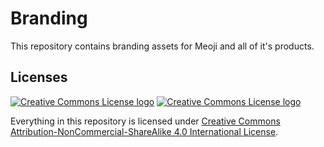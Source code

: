 Branding
========

This repository contains branding assets for Meoji and all of it's products.

## Licenses
[![Creative Commons License logo](https://i.creativecommons.org/l/by/4.0/88x31.png)](https://creativecommons.org/licenses/by/4.0/) [![Creative Commons License logo](https://i.creativecommons.org/l/by-nc-sa/4.0/88x31.png)](https://creativecommons.org/licenses/by-nc-sa/4.0/)

Everything in this repository is licensed under
[Creative Commons Attribution-NonCommercial-ShareAlike 4.0 International License](https://creativecommons.org/licenses/by-nc-sa/4.0/). 
